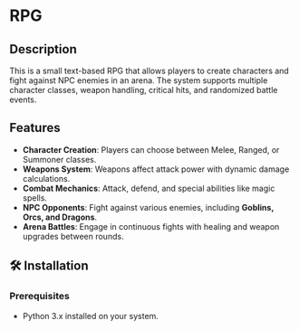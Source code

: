 # RPG 

## Description
This is a small text-based RPG that allows players to create characters and fight against NPC enemies in an arena. The system supports multiple character classes, weapon handling, critical hits, and randomized battle events.

## Features
- **Character Creation**: Players can choose between Melee, Ranged, or Summoner classes.
- **Weapons System**: Weapons affect attack power with dynamic damage calculations.
- **Combat Mechanics**: Attack, defend, and special abilities like magic spells.
- **NPC Opponents**: Fight against various enemies, including **Goblins, Orcs, and Dragons**.
- **Arena Battles**: Engage in continuous fights with healing and weapon upgrades between rounds.

## 🛠 Installation
### Prerequisites
- Python 3.x installed on your system.
